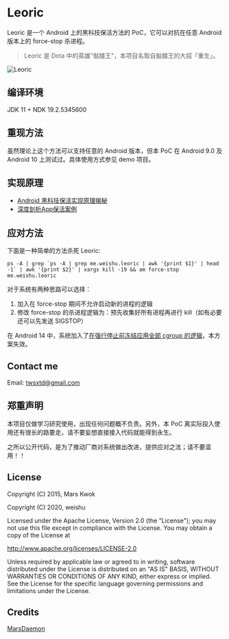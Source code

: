 # Leoric

Leoric 是一个 Android 上的黑科技保活方法的 PoC，它可以对抗在任意 Android 版本上的 force-stop 杀进程。

> Leoric 是 Dota 中的英雄"骷髅王"，本项目名取自骷髅王的大招「重生」。

![Leoric](longlive.gif)

## 编译环境
JDK 11 + NDK 19.2.5345600


## 重现方法

虽然理论上这个方法可以支持任意的 Android 版本，但本 PoC 在 Android 9.0 及 Android 10 上测试过。具体使用方式参见 demo 项目。

## 实现原理

- [Android 黑科技保活实现原理揭秘](http://weishu.me/2020/01/16/a-keep-alive-method-on-android/)
- [深度剖析App保活案例](http://gityuan.com/2018/02/24/process-keep-forever/)

## 应对方法

下面是一种简单的方法杀死 Leoric:

```
ps -A | grep `ps -A | grep me.weishu.leoric | awk '{print $1}' | head -1` | awk '{print $2}' | xargs kill -19 && am force-stop me.weishu.leoric
```

对于系统有两种思路可以选择：

1. 加入在 force-stop 期间不允许启动新的进程的逻辑
2. 修改 force-stop 的杀进程逻辑为：预先收集好所有进程再进行 kill（如有必要还可以先发送 SIGSTOP）

在 Android 14 中，系统加入了[在强行停止前冻结应用全部 cgroup 的逻辑](https://android.googlesource.com/platform/frameworks/base/+/79825c6f2f8b46808e4b431fe52b3be78f1e8ac8)，本方案失效。

## Contact me
Email: twsxtd@gmail.com

## 郑重声明

本项目仅做学习研究使用，出现任何问题概不负责。另外，本 PoC 离实际投入使用还有很长的路要走，请不要妄想直接接入代码就能得到永生。

之所以公开代码，是为了推动厂商对系统做出改进，提供应对之法；请不要滥用！！

## License

Copyright (C) 2015, Mars Kwok

Copyright (C) 2020, weishu

Licensed under the Apache License, Version 2.0 (the "License");
you may not use this file except in compliance with the License.
You may obtain a copy of the License at

   http://www.apache.org/licenses/LICENSE-2.0

Unless required by applicable law or agreed to in writing, software
distributed under the License is distributed on an "AS IS" BASIS,
WITHOUT WARRANTIES OR CONDITIONS OF ANY KIND, either express or implied.
See the License for the specific language governing permissions and
limitations under the License.

## Credits

[MarsDaemon](https://github.com/Marswin/MarsDaemon)
